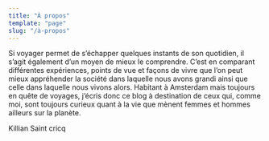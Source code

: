 ```yaml
---
title: "À propos"
template: "page"
slug: "/à-propos"
---
```

Si voyager permet de s’échapper quelques instants de son quotidien, il s’agit également d’un moyen de mieux le comprendre. C’est en comparant différentes expériences, points de vue et façons de vivre que l’on peut mieux appréhender la société dans laquelle nous avons grandi ainsi que celle dans laquelle nous vivons alors. Habitant à Amsterdam mais toujours en quête de voyages, j’écris donc ce blog à destination de ceux qui, comme moi, sont toujours curieux quant à la vie que mènent femmes et hommes ailleurs sur la planète.

Killian Saint cricq